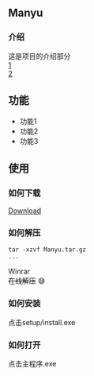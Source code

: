 ## Manyu
### 介绍
这是项目的介绍部分<br>
[1](https://baidu.com)<br>
[2](https://google.com)
## 功能
+ 功能1
+ 功能2
+ 功能3
## 使用
### 如何下载
[Download](https://pan.baidu.com)
### 如何解压
```
tar -xzvf Manyu.tar.gz
...
```
Winrar<br>
~~在线解压~~ :sweat_smile:
### 如何安装
点击setup/install.exe
### 如何打开
点击主程序.exe
